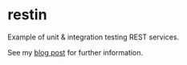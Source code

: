 # restin

Example of unit & integration testing REST services.

See my [blog post](http://nigel-eke.com/unit-integration-testing-rest-services/) for further information.
